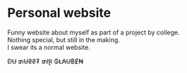 # Personal website
  
Funny website about myself as part of a project by college.  
Nothing special, but still in the making.  
I swear its a normal website.  

ĐɄ ₥Ʉ₴₴₮ ₥łⱤ ₲Ⱡ₳Ʉ฿Ɇ₦